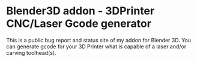 # Blender3D addon - 3DPrinter CNC/Laser Gcode generator
This is a public bug report and status site of my addon for Blender 3D. You can generate gcode for your 3D Printer what is capable of a laser and/or carving toolhead(s).
